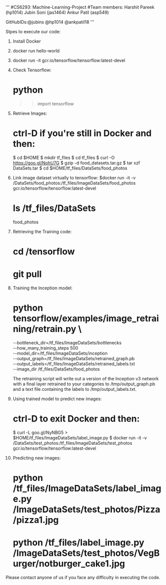 '''
#CS6293: Machine-Learning-Project
#Team members:
Harshit Pareek (hp1014)
Jubin Soni (jas1464)
Ankur Patil (asp549)

GitHubIDs:@jubins @hp1014 @ankpatil18
'''

Stpes to execute our code:

1. Install Docker

2. docker run hello-world

3. docker run -it gcr.io/tensorflow/tensorflow:latest-devel

4. Check Tensorflow:
	# python
	>> import tensorflow
	
5. Retrieve Images:
	# ctrl-D if you're still in Docker and then:
	$ cd $HOME
	$ mkdir tf_files
	$ cd tf_files
	$ curl -O https://goo.gl/NohU7G
	$ gzip -d food_datasets.tar.gz
	$ tar xzf DataSets.tar
	$ cd $HOME/tf_files/DataSets/food_photos
	
6. Link image dataset virtually to tensorflow:
	$docker run -it -v <GitHub Repository Clone Path>/DataSets/food_photos:/tf_files/ImageDataSets/food_photos gcr.io/tensorflow/tensorflow:latest-devel
	# ls /tf_files/DataSets
	food_photos
	
7. Retrieving the Training code:
	# cd /tensorflow
	# git pull

8. Training the Inception model:
	# python tensorflow/examples/image_retraining/retrain.py \
	--bottleneck_dir=/tf_files/ImageDataSets/bottlenecks \
	--how_many_training_steps 500 \
	--model_dir=/tf_files/ImageDataSets/inception \
	--output_graph=/tf_files/ImageDataSets/retrained_graph.pb \
	--output_labels=/tf_files/ImageDataSets/retrained_labels.txt \
	--image_dir /tf_files/DataSets/food_photos

	The retraining script will write out a version of the Inception v3 network with a final layer retrained to your categories to /tmp/output_graph.pb and a text file containing the labels to /tmp/output_labels.txt.

9. Using trained model to predict new images:
	# ctrl-D to exit Docker and then:
	$ curl -L goo.gl/NyNBG5 > $HOME/tf_files/ImageDataSets/label_image.py
	$ docker run -it -v <GitHub Repository Clone Path>/DataSets/test_photos:/tf_files/ImageDataSets/test_photos gcr.io/tensorflow/tensorflow:latest-devel
	
10. Predicting new images:
	# python /tf_files/ImageDataSets/label_image.py /ImageDataSets/test_photos/Pizza/pizza1.jpg
	# python /tf_files/label_image.py /ImageDataSets/test_photos/VegBurger/notburger_cake1.jpg


Please contact anyone of us if you face any difficulty in executing the code.